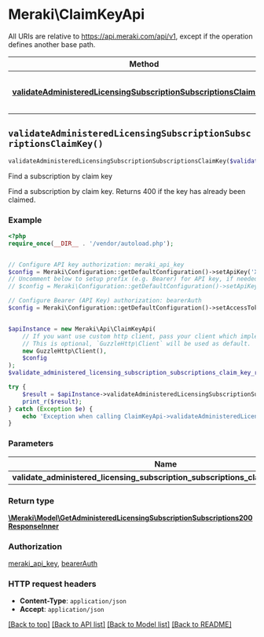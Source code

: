 # Meraki\ClaimKeyApi

All URIs are relative to https://api.meraki.com/api/v1, except if the operation defines another base path.

| Method | HTTP request | Description |
| ------------- | ------------- | ------------- |
| [**validateAdministeredLicensingSubscriptionSubscriptionsClaimKey()**](ClaimKeyApi.md#validateAdministeredLicensingSubscriptionSubscriptionsClaimKey) | **POST** /administered/licensing/subscription/subscriptions/claimKey/validate | Find a subscription by claim key |


## `validateAdministeredLicensingSubscriptionSubscriptionsClaimKey()`

```php
validateAdministeredLicensingSubscriptionSubscriptionsClaimKey($validate_administered_licensing_subscription_subscriptions_claim_key_request): \Meraki\Model\GetAdministeredLicensingSubscriptionSubscriptions200ResponseInner
```

Find a subscription by claim key

Find a subscription by claim key. Returns 400 if the key has already been claimed.

### Example

```php
<?php
require_once(__DIR__ . '/vendor/autoload.php');


// Configure API key authorization: meraki_api_key
$config = Meraki\Configuration::getDefaultConfiguration()->setApiKey('X-Cisco-Meraki-API-Key', 'YOUR_API_KEY');
// Uncomment below to setup prefix (e.g. Bearer) for API key, if needed
// $config = Meraki\Configuration::getDefaultConfiguration()->setApiKeyPrefix('X-Cisco-Meraki-API-Key', 'Bearer');

// Configure Bearer (API Key) authorization: bearerAuth
$config = Meraki\Configuration::getDefaultConfiguration()->setAccessToken('YOUR_ACCESS_TOKEN');


$apiInstance = new Meraki\Api\ClaimKeyApi(
    // If you want use custom http client, pass your client which implements `GuzzleHttp\ClientInterface`.
    // This is optional, `GuzzleHttp\Client` will be used as default.
    new GuzzleHttp\Client(),
    $config
);
$validate_administered_licensing_subscription_subscriptions_claim_key_request = new \Meraki\Model\ValidateAdministeredLicensingSubscriptionSubscriptionsClaimKeyRequest(); // \Meraki\Model\ValidateAdministeredLicensingSubscriptionSubscriptionsClaimKeyRequest

try {
    $result = $apiInstance->validateAdministeredLicensingSubscriptionSubscriptionsClaimKey($validate_administered_licensing_subscription_subscriptions_claim_key_request);
    print_r($result);
} catch (Exception $e) {
    echo 'Exception when calling ClaimKeyApi->validateAdministeredLicensingSubscriptionSubscriptionsClaimKey: ', $e->getMessage(), PHP_EOL;
}
```

### Parameters

| Name | Type | Description  | Notes |
| ------------- | ------------- | ------------- | ------------- |
| **validate_administered_licensing_subscription_subscriptions_claim_key_request** | [**\Meraki\Model\ValidateAdministeredLicensingSubscriptionSubscriptionsClaimKeyRequest**](../Model/ValidateAdministeredLicensingSubscriptionSubscriptionsClaimKeyRequest.md)|  | |

### Return type

[**\Meraki\Model\GetAdministeredLicensingSubscriptionSubscriptions200ResponseInner**](../Model/GetAdministeredLicensingSubscriptionSubscriptions200ResponseInner.md)

### Authorization

[meraki_api_key](../../README.md#meraki_api_key), [bearerAuth](../../README.md#bearerAuth)

### HTTP request headers

- **Content-Type**: `application/json`
- **Accept**: `application/json`

[[Back to top]](#) [[Back to API list]](../../README.md#endpoints)
[[Back to Model list]](../../README.md#models)
[[Back to README]](../../README.md)
